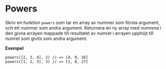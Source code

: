 # Powers

Skriv en funktion `powers` som tar en array av nummer som första argument, och ett nummer som andra argument. Returnera en ny array med numrena i den givna arrayen mappade till resultatet av numret i arrayen upphöjt till numret som givits som andra argument. 

**Exempel**
```
powers([2, 3, 4], 2) // => [4, 9, 16]
powers([1, 2, 3], 3) // => [1, 8, 27]
```
